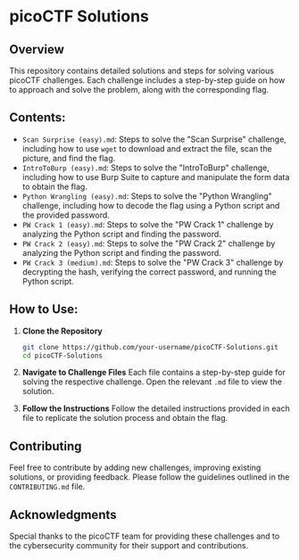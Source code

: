 
# picoCTF Solutions

## Overview
This repository contains detailed solutions and steps for solving various picoCTF challenges. Each challenge includes a step-by-step guide on how to approach and solve the problem, along with the corresponding flag.

## Contents:
- `Scan Surprise (easy).md`: Steps to solve the "Scan Surprise" challenge, including how to use `wget` to download and extract the file, scan the picture, and find the flag.
- `IntroToBurp (easy).md`: Steps to solve the "IntroToBurp" challenge, including how to use Burp Suite to capture and manipulate the form data to obtain the flag.
- `Python Wrangling (easy).md`: Steps to solve the "Python Wrangling" challenge, including how to decode the flag using a Python script and the provided password.
- `PW Crack 1 (easy).md`: Steps to solve the "PW Crack 1" challenge by analyzing the Python script and finding the password.
- `PW Crack 2 (easy).md`: Steps to solve the "PW Crack 2" challenge by analyzing the Python script and finding the password.
- `PW Crack 3 (medium).md`: Steps to solve the "PW Crack 3" challenge by decrypting the hash, verifying the correct password, and running the Python script.

## How to Use:
1. **Clone the Repository**
   ```bash
   git clone https://github.com/your-username/picoCTF-Solutions.git
   cd picoCTF-Solutions
   ```

2. **Navigate to Challenge Files**
   Each file contains a step-by-step guide for solving the respective challenge. Open the relevant `.md` file to view the solution.

3. **Follow the Instructions**
   Follow the detailed instructions provided in each file to replicate the solution process and obtain the flag.

## Contributing
Feel free to contribute by adding new challenges, improving existing solutions, or providing feedback. Please follow the guidelines outlined in the `CONTRIBUTING.md`  file.

## Acknowledgments
Special thanks to the picoCTF team for providing these challenges and to the cybersecurity community for their support and contributions.

